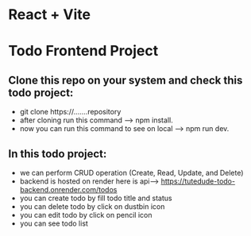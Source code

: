 # React + Vite
 
# Todo Frontend Project

## Clone this repo on your system and check this todo project:
- git clone https://.......repository
- after cloning run this command --> npm install.
- now you can run this command to see on local --> npm run dev.

## In this todo project:
- we can perform CRUD operation (Create, Read, Update, and Delete)
- backend is hosted on render here is api-->  https://tutedude-todo-backend.onrender.com/todos 
- you can create todo by fill todo title and status
- you can delete todo by click on dustbin icon
- you can edit todo by click on pencil icon
- you can see todo list 

